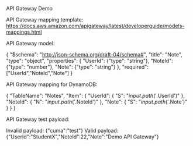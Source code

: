API Gateway Demo

API Gateway mapping template: https://docs.aws.amazon.com/apigateway/latest/developerguide/models-mappings.html

API Gateway model:

{
	"$schema": "http://json-schema.org/draft-04/schema#",
	"title": "Note",
	"type": "object",
	"properties": {
		"UserId": {"type": "string"},
		"NoteId": {"type": "number"},
		"Note": {"type": "string"}
	},
	"required": ["UserId","NoteId","Note"]
}

API Gateway mapping for DynamoDB:

{
	"TableName": "Notes",
	"Item": {
		"UserId": {
			"S": "$input.path('$.UserId')"
		},
		"NoteId": {
			"N": "$input.path('$.NoteId')"
		},
		"Note": {
			"S": "$input.path('$.Note')"
		}
	}
}

API Gateway test payload:

Invalid payload: {"cuma":"test"}
Valid payload: {"UserId":"StudentX","NoteId":22,"Note":"Demo API Gateway"}